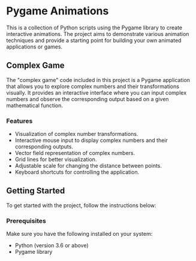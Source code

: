 # Pygame Animations
This is a collection of Python scripts using the Pygame library to create interactive animations. The project aims to demonstrate various animation techniques and provide a starting point for building your own animated applications or games.

## Complex Game
The "complex game" code included in this project is a Pygame application that allows you to explore complex numbers and their transformations visually. It provides an interactive interface where you can input complex numbers and observe the corresponding output based on a given mathematical function.

### Features
- Visualization of complex number transformations.
- Interactive mouse input to display complex numbers and their corresponding outputs.
- Vector field representation of complex numbers.
- Grid lines for better visualization.
- Adjustable scale for changing the distance between points.
- Keyboard shortcuts for controlling the application.

## Getting Started
To get started with the project, follow the instructions below:

### Prerequisites
Make sure you have the following installed on your system:

- Python (version 3.6 or above)
- Pygame library

